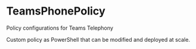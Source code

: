 # TeamsPhonePolicy
Policy configurations for Teams Telephony

Custom policy as PowerShell that can be modified and deployed at scale.